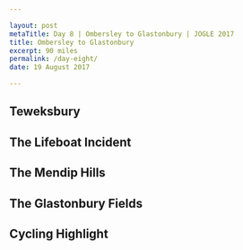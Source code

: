 ```yaml
---

layout: post
metaTitle: Day 8 | Ombersley to Glastonbury | JOGLE 2017
title: Ombersley to Glastonbury
excerpt: 90 miles
permalink: /day-eight/
date: 19 August 2017

---
```



## Teweksbury



## The Lifeboat Incident



## The Mendip Hills



## The Glastonbury Fields


## Cycling Highlight